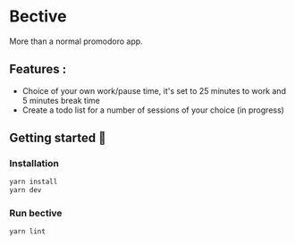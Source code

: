 # Bective

More than a normal promodoro app.

## Features :
- Choice of your own work/pause time, it's set to 25 minutes to work and 5 minutes break time
- Create a todo list for a number of sessions of your choice (in progress)

## Getting started 🔧

### Installation
```bash
yarn install
yarn dev
```
### Run bective 
```bash
yarn lint 
```
